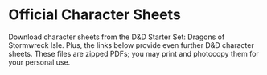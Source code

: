 # Official Character Sheets
Download character sheets from the D&amp;D Starter Set: Dragons of Stormwreck Isle. Plus, the links below provide even further D&amp;D character sheets. These files are zipped PDFs; you may print and photocopy them for your personal use.
